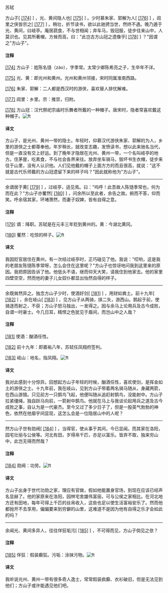 
苏轼

方山子[
[\[174\]](#note_174)
] ，光、黄间隐人也[
[\[175\]](#note_175)
] 。少时慕朱家、郭解为人[
[\[176\]](#note_176)
] ，闾里之侠皆宗之[
[\[177\]](#note_177)
]
。稍壮，折节读书，欲以此驰骋当世，然终不遇。晚乃遁于光、黄间，曰岐亭。庵居蔬食，不与世相闻；弃车马，毁冠服，徒步往来山中，人莫识也。见其所著帽，方耸而高，曰："此岂古方山冠之遗像乎[
[\[178\]](#note_178)
] ？"因谓之"方山子"。

#### 注释 

[\[174\]](#noteBack_174)
方山子：姓陈名慥（zào），字季常。太常少卿陈希亮之子，生卒年不详。

[\[175\]](#noteBack_175)
光、黄：即光州和黄州。光州和黄州邻接，宋时同属淮南西路。

[\[176\]](#noteBack_176)
朱家、郭解：二人都是西汉时的游侠，喜欢替人排忧解难。

[\[177\]](#noteBack_177)
闾里：乡里。宗：推崇，归附。

[\[178\]](#noteBack_178)
方山冠：汉代祭祀宗庙时乐舞者所戴的一种帽子。唐宋时，隐者常喜欢戴这种帽子。![ft](@media/Image00002.jpg)

#### 译文 

方山子，是光州、黄州一带的隐士。年轻时，仰慕汉代游侠朱家、郭解的为人，乡里的游侠之士都尊奉他。年岁稍长，就改变志趣，发愤读书，想以此来驰名当代，但是一直没有交上好运。到了晚年才隐居在光州、黄州一带，一个名叫岐亭的地方。住茅屋，吃素食，不与社会各界来往。放弃坐车骑马，毁坏书生衣帽，徒步来往于山里，没有人认识他。人们见他戴的帽子上面方方的而且很高，就说："这不就是古代乐师戴的方山冠遗留下来的样子吗？"因此就称他为"方山子"。

------------------------------------------------------------------------

余谪居于黄[
[\[179\]](#note_179)
]
，过岐亭，适见焉。曰："呜呼！此吾故人陈慥季常也，何为而在此？"方山子亦矍然[
[\[180\]](#note_180)
]
，问余所以至此者，余告之故。俯而不答，仰而笑。呼余宿其家，环堵萧然，而妻子奴婢，皆有自得之意。

#### 注释 

[\[179\]](#noteBack_179)
谪：降职。苏轼是在元丰三年贬到黄州的。黄：今湖北黄冈。

[\[180\]](#noteBack_180)
矍然：吃惊的样子。![ft](@media/Image00002.jpg)

#### 译文 

我因贬官居住在黄州，有一次经过岐亭时，正巧碰见了他。我说："哎哟，这是我的老朋友陈慥陈季常呀，怎么会住在这里呢？"方山子也惊讶地问我到这里来的原因。我把原因告诉了他。他低头不语，继而仰天大笑，请我住到他家去。他的家里四壁空空，然而他的妻子儿女奴仆都显出怡然自得的样子。

------------------------------------------------------------------------

余既耸然异之。独念方山子少时，使酒好剑[
[\[181\]](#note_181)
] ，用财如粪土。前十九年[
[\[182\]](#note_182)
] ，余在岐山[
[\[183\]](#note_183)
]
，见方山子从两骑，挟二矢，游西山。鹊起于前，使骑逐而射之，不获；方山子怒马独出，一发得之。因与余马上论用兵及古今成败，自谓一时豪士。今几日耳，精悍之色犹见于眉间，而岂山中之人哉？

#### 注释 

[\[181\]](#noteBack_181)
使酒：酗酒任性。

[\[182\]](#noteBack_182)
前十九年：即嘉祐八年，苏轼任凤翔府签判。

[\[183\]](#noteBack_183)
岐山：地名，指凤翔。![ft](@media/Image00002.jpg)

#### 译文 

我对此感到十分惊异。回想起方山子年轻的时候，酗酒任性，喜欢使剑，是挥金如土的游侠之士。十九年前，我在岐山，见到方山子带着两名骑马随从，身藏两箭，在西山游猎。只见前方一只鹊鸟飞起，他便叫随从追赶射鹊鸟，没能射中。方山子拉紧缰绳，独自跃马向前，一箭射中鹊鸟。他就在马上与我谈论起用兵之道及古今成败之事，自认为是一代豪杰。至今又过了多少日子了，但是一股英气勃勃的神色，依然在他眉宇间显现，这怎么会是一位隐居山中的人呢？

------------------------------------------------------------------------

然方山子世有勋阀[
[\[184\]](#note_184)
]
，当得官，使从事于其间，今已显闻。而其家在洛阳，园宅壮丽与公侯等。河北有田，岁得帛千匹，亦足以富乐。皆弃不取，独来穷山中，此岂无得而然哉？

#### 注释 

[\[184\]](#noteBack_184)
勋阀：功劳。![ft](@media/Image00002.jpg)

#### 译文 

方山子出身于世代功勋之家，理应有官做，假如他能置身官场，到现在应该已经声名显赫了。他的家原来在洛阳，园林宅舍雄伟富丽，可与公侯之家相比。在河北地方还有田地，每年可得上千匹的丝帛收入，这些也足以使生活富裕安乐了。然而他都抛开不去享用，偏偏要来到穷僻的山里，这难道不是因为他有自得之乐才会如此的吗？

------------------------------------------------------------------------

余闻光、黄间多异人，往往佯狂垢污[
[\[185\]](#note_185)
] ，不可得而见，方山子倘见之欤？

#### 注释 

[\[185\]](#noteBack_185)
佯狂：假装癫狂。污垢：涂抹污物。![ft](@media/Image00002.jpg)

#### 译文 

我听说光州、黄州一带有很多奇人逸士，常常假装疯癫、衣衫破旧，但是无法见到他们；方山子或许能遇见他们吧。

